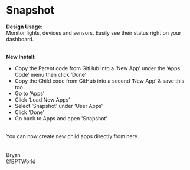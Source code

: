 # Snapshot
<b>Design Usage:</b><br>
Monitor lights, devices and sensors. Easily see their status right on your dashboard.<br><br>

<b>New Install:</b><br>
* Copy the Parent code from GitHub into a ‘New App’ under the ‘Apps Code’ menu then click ‘Done’
* Copy the Child code from GitHub into a second ‘New App’ & save this too
* Go to ‘Apps’
* Click ‘Load New Apps’
* Select ‘Snapshot’ under ‘User Apps’
* Click 'Done'
* Go back to Apps and open 'Snapshot'
<br>
You can now create new child apps directly from here.<br><br>

<br>
Bryan<br>
@BPTWorld
